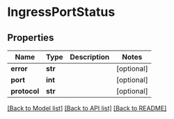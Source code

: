 # IngressPortStatus

## Properties
Name | Type | Description | Notes
------------ | ------------- | ------------- | -------------
**error** | **str** |  | [optional] 
**port** | **int** |  | [optional] 
**protocol** | **str** |  | [optional] 

[[Back to Model list]](../README.md#documentation-for-models) [[Back to API list]](../README.md#documentation-for-api-endpoints) [[Back to README]](../README.md)


